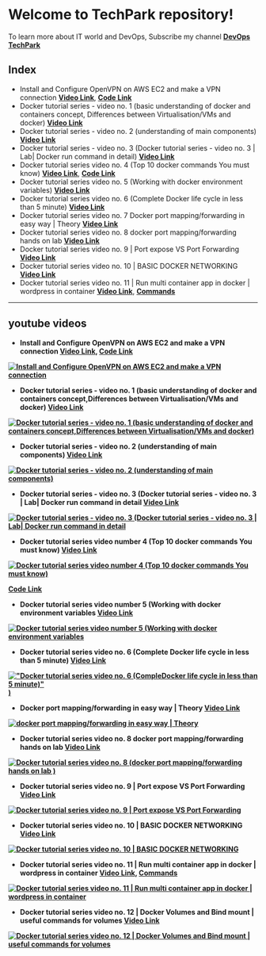 # Welcome to TechPark repository!

To learn more about IT world and DevOps, Subscribe my channel [**DevOps TechPark**](https://www.youtube.com/channel/UClM-3NJDYp8GKMlQ0tgIjUg) 

 

## Index

- Install and Configure OpenVPN on AWS EC2 and make a VPN connection
 [**Video Link**](https://www.youtube.com/channel/UClM-3NJDYp8GKMlQ0tgIjUg),  [**Code Link**](https://github.com/techparkslab/techpark/blob/main/openvpn.md)
 - Docker tutorial series - video no. 1  (basic understanding of docker and containers concept,
Differences between Virtualisation/VMs and docker)
[**Video Link**](https://www.youtube.com/watch?v=43SuPYqk-eo)
- Docker tutorial series - video no. 2 (understanding of main components)
 [**Video Link**](https://www.youtube.com/watch?v=ON9by9zU6h0&t=7s)
- Docker tutorial series - video no. 3 (Docker tutorial series - video no. 3 | Lab| Docker run command in detail)
 [**Video Link**](https://www.youtube.com/watch?v=bKTyniZyHBI)
- Docker tutorial series video no. 4 (Top 10 docker commands You must know) 
 [**Video Link**](https://youtu.be/vSMd1uqc2RU),   [**Code Link**](https://github.com/techparkslab/techpark/blob/main/Docker_10_usefull_commands.md)
- Docker tutorial series video no. 5 (Working with docker environment variables) 
 [**Video Link**](https://www.youtube.com/watch?v=ioqHKXjPFMA)
- Docker tutorial series video no. 6 (Complete Docker life cycle in less than 5 minute)
 [**Video Link**](https://www.youtube.com/watch?v=Mr77-64dbo0)
- Docker tutorial series video no. 7 Docker port mapping/forwarding in easy way | Theory
[**Video Link**](https://www.youtube.com/watch?v=MGjUUvztFs0)
- Docker tutorial series video no. 8 docker port mapping/forwarding hands on lab
[**Video Link**](https://www.youtube.com/watch?v=LUS7R95Yr8w)
- Docker tutorial series video no. 9 | Port expose VS Port Forwarding
[**Video Link**](https://www.youtube.com/watch?v=aQCnko7tfwM)
- Docker tutorial series video no. 10 | BASIC DOCKER NETWORKING
[**Video Link**](https://www.youtube.com/watch?v=XUJu6wMfAuE)
- Docker tutorial series video no. 11 | Run multi container app in docker | wordpress in container
[**Video Link**](https://www.youtube.com/watch?v=sDRwyOMqF04), [**Commands**](https://github.com/devops-techpark/DevOps-Techpark/blob/main/two-tier-wordpress-on-docker.md)







------------------------
##  youtube videos

- <b> Install and Configure OpenVPN on AWS EC2 and make a VPN connection
[**Video Link**](https://www.youtube.com/watch?v=-8qySFJ5z7o), [**Code Link**](https://github.com/techparkslab/techpark/blob/main/openvpn.md)

[![Install and Configure OpenVPN on AWS EC2 and make a VPN connection](https://img.youtube.com/vi/-8qySFJ5z7o/0.jpg)](https://www.youtube.com/watch?v=-8qySFJ5z7o&t=737s-Y "Install and Configure OpenVPN on AWS EC2 and make a VPN connection")





- <b> Docker tutorial series - video no. 1 (basic understanding of docker and containers concept,Differences between Virtualisation/VMs and docker)
[**Video Link**](https://www.youtube.com/watch?v=43SuPYqk-eo)

[![Docker tutorial series - video no. 1 (basic understanding of docker and containers concept,Differences between Virtualisation/VMs and docker)](https://img.youtube.com/vi/43SuPYqk-eo/0.jpg)](https://www.youtube.com/watch?v=43SuPYqk-eo-Y "Docker tutorial series - video no. 1 (basic understanding of docker and containers concept,Differences between Virtualisation/VMs and docker)")



- <b> Docker tutorial series - video no. 2 (understanding of main components)
[**Video Link**](https://www.youtube.com/watch?v=ON9by9zU6h0)

[![Docker tutorial series - video no. 2 (understanding of main components)](https://img.youtube.com/vi/ON9by9zU6h0/0.jpg)](https://www.youtube.com/watch?v=ON9by9zU6h0&t-Y "Docker tutorial series - video no. 2 (understanding of main components)")

- <b> Docker tutorial series - video no. 3 (Docker tutorial series - video no. 3 | Lab| Docker run command in detail
[**Video Link**](https://www.youtube.com/watch?v=bKTyniZyHBI)

[![Docker tutorial series - video no. 3 (Docker tutorial series - video no. 3 | Lab| Docker run command in detail](https://img.youtube.com/vi/bKTyniZyHBI/0.jpg)](https://www.youtube.com/watch?v=bKTyniZyHBI-Y "Docker tutorial series - video no. 3 (Docker tutorial series - video no. 3 | Lab| Docker run command in detail")



- <b> Docker tutorial series video number 4 (Top 10 docker commands You must know)
[**Video Link**](https://www.youtube.com/watch?v=vSMd1uqc2RU)

[![Docker tutorial series video number 4 (Top 10 docker commands You must know)](https://img.youtube.com/vi/vSMd1uqc2RU/0.jpg)](https://www.youtube.com/watch?v=vSMd1uqc2RU-Y "Docker tutorial series video number 4 (Top 10 docker commands You must know)")

[**Code Link**](https://github.com/techparkslab/techpark/blob/main/Docker_10_usefull_commands.md)

- <b> Docker tutorial series video number 5 (Working with docker environment variables
[**Video Link**](https://www.youtube.com/watch?v=ioqHKXjPFMA)

[![Docker tutorial series video number 5 (Working with docker environment variables](https://img.youtube.com/vi/ioqHKXjPFMA/0.jpg)](https://www.youtube.com/watch?v=ioqHKXjPFMA-Y "Docker tutorial series video number 5 (Working with docker environment variables")
 
 
- <b> Docker tutorial series video no. 6 (Complete Docker life cycle in less than 5 minute)
[**Video Link**](https://www.youtube.com/watch?v=Mr77-64dbo0)

[!["Docker tutorial series video no. 6 (CompleDocker life cycle in less than 5 minute)"](https://img.youtube.com/vi/Mr77-64dbo0/0.jpg))](https://www.youtube.com/watch?v=Mr77-64dbo0-Y "Docker tutorial series video no. 6 (CompleDocker life cycle in less than 5 minute)")
 
- <b> Docker port mapping/forwarding in easy way | Theory
[**Video Link**](https://www.youtube.com/watch?v=MGjUUvztFs0)

[![docker port mapping/forwarding in easy way | Theory](https://img.youtube.com/vi/MGjUUvztFs0/0.jpg)](https://www.youtube.com/watch?v=MGjUUvztFs0-Y "docker port mapping/forwarding in easy way - Theory")

- <b> Docker tutorial series video no. 8 docker port mapping/forwarding hands on lab
[**Video Link**](https://www.youtube.com/watch?v=LUS7R95Yr8w)

[![Docker tutorial series video no. 8 (docker port mapping/forwarding hands on lab )](https://img.youtube.com/vi/LUS7R95Yr8w/0.jpg)](https://www.youtube.com/watch?v=LUS7R95Yr8w-Y "Docker tutorial series video no. 8 docker port mapping/forwarding hands on lab ")

- <b> Docker tutorial series video no. 9 | Port expose VS Port Forwarding
[**Video Link**](https://www.youtube.com/watch?v=aQCnko7tfwM)

[![Docker tutorial series video no. 9 | Port expose VS Port Forwarding](https://img.youtube.com/vi/aQCnko7tfwM/0.jpg)](https://www.youtube.com/watch?v=aQCnko7tfwM-Y "Docker tutorial series video no. 9 | Port expose VS Port Forwarding")


- <b> Docker tutorial series video no. 10 | BASIC DOCKER NETWORKING
[**Video Link**](https://www.youtube.com/watch?v=XUJu6wMfAuE)

[![Docker tutorial series video no. 10 | BASIC DOCKER NETWORKING](https://img.youtube.com/vi/XUJu6wMfAuE/0.jpg)](https://www.youtube.com/watch?v=XUJu6wMfAuE-Y "Docker tutorial series video no. 10 | BASIC DOCKER NETWORKING")
 
 
- <b> Docker tutorial series video no. 11 | Run multi container app in docker | wordpress in container
[**Video Link**](https://www.youtube.com/watch?v=sDRwyOMqF04), [**Commands**](https://github.com/devops-techpark/DevOps-Techpark/blob/main/two-tier-wordpress-on-docker.md)

[![Docker tutorial series video no. 11 | Run multi container app in docker | wordpress in container](https://img.youtube.com/vi/sDRwyOMqF04/0.jpg)](https://www.youtube.com/watch?v=sDRwyOMqF04-Y "Docker tutorial series video no. 11 | Run multi container app in docker | wordpress in container")
 
 - <b> Docker tutorial series video no. 12 | Docker Volumes and Bind mount  |  useful commands for volumes
[**Video Link**](https://www.youtube.com/watch?v=UQW32oLLkXk)

[![Docker tutorial series video no. 12 | Docker Volumes and Bind mount  |  useful commands for volumes](https://img.youtube.com/vi/UQW32oLLkXk/0.jpg)](https://www.youtube.com/watch?v=UQW32oLLkXk-Y "Docker tutorial series video no. 12 | Docker Volumes and Bind mount  |  useful commands for volumes")

